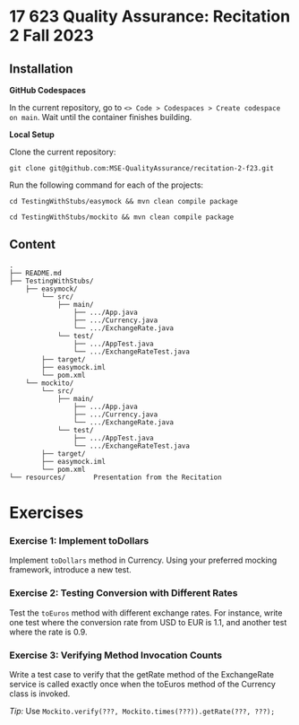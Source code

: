 # 17 623 Quality Assurance: Recitation 2 Fall 2023

## Installation

**GitHub Codespaces**

In the current repository, go to `<> Code > Codespaces > Create codespace on main`. Wait until the container finishes building.

**Local Setup**

Clone the current repository:

```git clone git@github.com:MSE-QualityAssurance/recitation-2-f23.git```

Run the following command for each of the projects:

```cd TestingWithStubs/easymock && mvn clean compile package```

```cd TestingWithStubs/mockito && mvn clean compile package```


## Content
```
.
├── README.md
├── TestingWithStubs/
    ├── easymock/
        └── src/
            ├── main/
                ├── .../App.java
                ├── .../Currency.java
                └── .../ExchangeRate.java
            └── test/
                ├── .../AppTest.java
                └── .../ExchangeRateTest.java
        ├── target/
        ├── easymock.iml
        └── pom.xml
    └── mockito/  
        └── src/
            ├── main/
                ├── .../App.java
                ├── .../Currency.java
                └── .../ExchangeRate.java
            └── test/
                ├── .../AppTest.java
                └── .../ExchangeRateTest.java
        ├── target/
        ├── easymock.iml
        └── pom.xml
└── resources/       Presentation from the Recitation
```

# Exercises

### Exercise 1: Implement toDollars

Implement `toDollars` method in Currency. Using your preferred mocking framework, introduce a new test.


### Exercise 2: Testing Conversion with Different Rates

Test the `toEuros` method with different exchange rates. For instance, write one test where the conversion rate from USD to EUR is 1.1, and another test where the rate is 0.9.

### Exercise 3: Verifying Method Invocation Counts

Write a test case to verify that the getRate method of the ExchangeRate service is called exactly once when the toEuros method of the Currency class is invoked.

*Tip:* Use `Mockito.verify(???, Mockito.times(???)).getRate(???, ???);`
